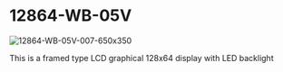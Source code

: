 # 12864-WB-05V
![12864-WB-05V-007-650x350](https://user-images.githubusercontent.com/4562957/141437107-b8f43c7d-2d2f-4060-9b67-9f957d60d92f.jpg)

This is a framed type LCD graphical 128x64 display with LED backlight
